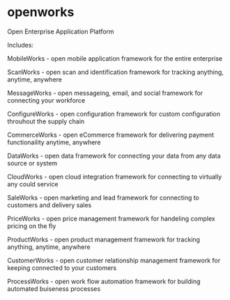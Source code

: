 openworks
=========

Open Enterprise Application Platform


Includes:

MobileWorks - open mobile application framework for the entire enterprise

ScanWorks - open scan and identification framework for tracking anything, anytime, anywhere

MessageWorks - open messageing, email, and social framework for connecting your workforce

ConfigureWorks - open configuration framework for custom configuration throuhout the supply chain

CommerceWorks - open eCommerce framework for delivering payment functionaility anytime, anywhere

DataWorks - open data framework for connecting your data from any data source or system

CloudWorks - open cloud integration framework for connecting to virtually any could service

SaleWorks - open marketing and lead framework for connecting to customers and delivery sales

PriceWorks - open price management framework for handeling complex pricing on the fly

ProductWorks - open product management framework for tracking anything, anytime, anywhere

CustomerWorks - open customer relationship management framework for keeping connected to your customers

ProcessWorks - open work flow automation framework for building automated buiseness processes
